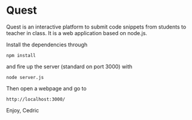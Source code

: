 # Quest
Quest is an interactive platform to submit code snippets from students to teacher in class. It is a web application based on node.js.

Install the dependencies through
```
npm install
```
and fire up the server (standard on port 3000) with
```
node server.js
```

Then open a webpage and go to
```
http://localhost:3000/
```

Enjoy,
Cedric
